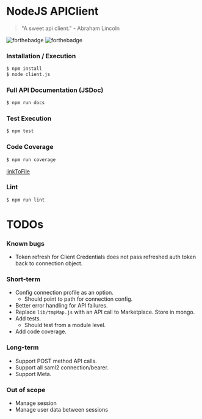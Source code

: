 # NodeJS APIClient 

> "A sweet api client." - Abraham Lincoln



![forthebadge](http://forthebadge.com/images/badges/uses-badges.svg)
![forthebadge](http://forthebadge.com/images/badges/gluten-free.svg)
### Installation / Execution 
```sh
$ npm install
$ node client.js
```

### Full API Documentation (JSDoc)
```sh
$ npm run docs
```

### Test Execution
```sh
$ npm test
```


### Code Coverage
```sh
$ npm run coverage
```

[linkToFile](test/mocha.opts)


### Lint
```sh
$ npm run lint
```


# TODOs

### Known bugs
* Token refresh for Client Credentials does not pass refreshed auth token back to connection object. 

### Short-term
* Config connection profile as an option. 
	* Should point to path for connection config. 
* Better error handling for API failures. 
* Replace `lib/tmpMap.js` with an API call to Marketplace. Store in mongo. 
* Add tests. 
	* Should test from a module level.
* Add code coverage. 

### Long-term
* Support POST method API calls. 
* Support all saml2 connection/bearer. 
* Support Meta.

### Out of scope
* Manage session
* Manage user data between sessions